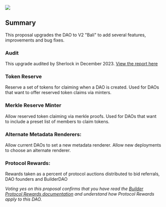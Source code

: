 ![](https://i.imgur.com/HrQKZMG.png)

## Summary

This proposal upgrades the DAO to V2 "Bali" to add several features, improvements and bug fixes.

### Audit

This upgrade audited by Sherlock in December 2023. [View the report here](https://audits.sherlock.xyz/contests/111)

### Token Reserve

Reserve a set of tokens for claiming when a DAO is created. Used for DAOs that want to offer reserved token claims via minters.

### Merkle Reserve Minter

Allow reserved token claiming via merkle proofs. Used for DAOs that want to include a preset list of members to claim tokens.

### Alternate Metadata Renderers:

Allow current DAOs to set a new metadata renderer. Allow new deployments to choose an alternate renderer.

### Protocol Rewards:

Rewards taken as a percent of protocol auctions distributed to bid referrals, DAO founders and BuilderDAO

_Voting yes on this proposal confirms that you have read the [Builder Protocol Rewards documentation](https://docs.zora.co/docs/guides/builder-protocol-rewards) and understand how Protocol Rewards apply to this DAO._
